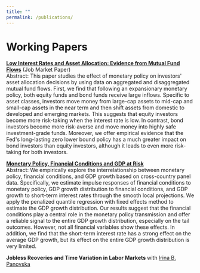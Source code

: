 ```yaml
---
title: ""
permalink: /publications/
---
```

# Working Papers
<b>[Low Interest Rates and Asset Allocation: Evidence from Mutual Fund Flows](http://lichengzh.github.io/files/low.pdf)</b> (Job Market Paper)<br> 
Abstract: This paper studies the effect of monetary policy on investors' asset allocation decisions by using data on aggregated and disaggregated mutual fund flows. First, we find that following an expansionary monetary policy, both equity funds and bond funds receive large inflows.
Specific to asset classes, investors move money from large-cap assets to mid-cap and small-cap assets in the near term and then shift assets from domestic to developed and emerging markets. This suggests that equity investors become more risk-taking when the interest rate is low. In contrast, bond investors become more risk-averse and move money into highly safe investment-grade funds. Moreover, we offer empirical evidence that the Fed's long-lasting zero lower bound policy has a much greater impact on bond investors than equity investors, although it leads to even more risk-taking for both investors. <br>

<b>[Monetary Policy, Financial Conditions and GDP at Risk](http://lichengzh.github.io/files/fci.pdf)</b> <br> 
Abstract: We empirically explore the interrelationship between monetary policy, financial conditions, and GDP growth based on cross-country panel data. Specifically, we estimate impulse responses of financial conditions to monetary policy, GDP growth distribution to financial conditions, and GDP growth to short-term interest rates through the smooth local projections. We apply the penalized quantile regression with fixed effects method to estimate the GDP growth distribution. Our results suggest that the financial conditions play a central role in the monetary policy transmission and offer a reliable signal to the entire GDP growth distribution, especially on the tail outcomes. However, not all financial variables show these effects.
In addition, we find that the short-term interest rate has a strong effect on the average GDP growth, but its effect on the entire GDP growth distribution is very limited. <br>

<b>Jobless Reoveries and Time Variation in Labor Markets </b> with  [Irina B. Panovska](https://irinapanovska.com)
<br> 








